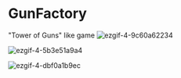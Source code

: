 # GunFactory
"Tower of Guns" like game
![ezgif-4-9c60a62234](https://github.com/jAps89/GunFactory/assets/141808925/47ab32f8-f10c-458a-8639-ea70272e9c11)

![ezgif-4-5b3e51a9a4](https://github.com/jAps89/GunFactory/assets/141808925/70d83125-9480-44ad-8969-0c8511dfdcb7)

![ezgif-4-dbf0a1b9ec](https://github.com/jAps89/GunFactory/assets/141808925/1cc6d4df-af6a-48df-8cee-947909c386f4)

